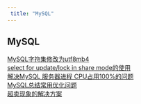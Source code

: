 ```yaml
---
 title: "MySQL"
---
```


## MySQL

<i class="el-icon-document"></i> [MySQL字符集修改为utf8mb4](/posts/mysql/15882.md)    
<i class="el-icon-document"></i> [select for update/lock in share mode的使用](/posts/mysql/22696.md)    
<i class="el-icon-document"></i> [解决MySQL 服务器进程 CPU占用100%的问题](/posts/mysql/22754.md)    
<i class="el-icon-document"></i> [MySQL总结常用优化问题](/posts/mysql/23618.md)    
<i class="el-icon-document"></i> [超卖现象的解决方案](/posts/mysql/24555.md)    
